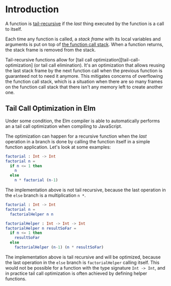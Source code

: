 # Introduction

A function is [tail-recursive][recursion-tc] if the _last_ thing executed by the function is a call to itself.

Each time any function is called, a _stack frame_ with its local variables and arguments is put on top of [the function call stack][call-stack].
When a function returns, the stack frame is removed from the stack.

Tail-recursive functions allow for [tail call optimization][tail-call-optimization] (or tail call elimination).
It's an optimization that allows reusing the last stack frame by the next function call when the previous function is guaranteed not to need it anymore.
This mitigates concerns of overflowing the function call stack, which is a situation when there are so many frames on the function call stack that there isn't any memory left to create another one.

## Tail Call Optimization in Elm

Under some condition, the Elm compiler is able to automatically performs an a tail call optimization when compiling to JavaScript.

The optimization can happen for a recursive function when the _last_ operation in a branch is done by calling the function itself in a simple function application.
Let's look at some examples:

```elm
factorial : Int -> Int
factorial n =
  if n <= 1 then
    n
  else
    n * factorial (n-1)
```

The implementation above is not tail recursive, because the last operation in the `else` branch is a multiplication `n *`.

```elm
factorial : Int -> Int
factorial n =
  factorialHelper n n

factorialHelper : Int -> Int -> Int
factorialHelper n resultSoFar =
  if n <= 1 then
    resultSoFar
  else
    factorialHelper (n-1) (n * resultSoFar)
```

The implementation above is tail recursive and will be optimized, because the last operation in the `else` branch is `factorialHelper` calling itself.
This would not be possible for a function with the type signature `Int -> Int`, and in practice tail call optimization is often achieved by defining helper functions.

[recursion-tc]: https://en.wikipedia.org/wiki/Tail_call
[call-stack]: https://en.wikipedia.org/wiki/Call_stack
